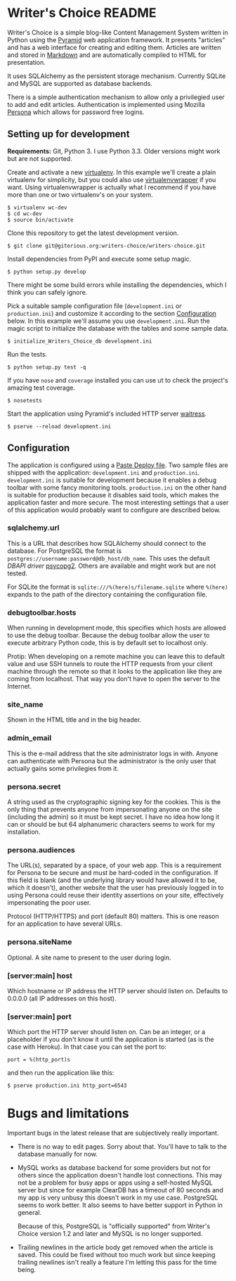 Writer's Choice README
======================
Writer's Choice is a simple blog-like Content Management System written in Python
using the [Pyramid][] web application framework. It presents "articles" and has a
web interface for creating and editing them. Articles are written and stored in
[Markdown][] and are automatically compiled to HTML for presentation.

It uses SQLAlchemy as the persistent storage mechanism. Currently SQLite and MySQL
are supported as database backends.

There is a simple authentication mechanism to allow only a privilegied user to add
and edit articles. Authentication is implemented using Mozilla [Persona][] which
allows for password free logins.

[pyramid]: https://pyramid.readthedocs.org/
[markdown]: https://daringfireball.net/projects/markdown/
[persona]: https://persona.org/

Setting up for development
--------------------------
**Requirements:** Git, Python 3. I use Python 3.3. Older versions might work but
are not supported.

Create and activate a new [virtualenv][]. In this example we'll create a plain
virtualenv for simplicity, but you could also use [virtualenvwrapper][] if you
want. Using virtualenvwrapper is actually what I recommend if you have more than
one or two virtualenv's on your system.

    $ virtualenv wc-dev
    $ cd wc-dev
	$ source bin/activate

Clone this repository to get the latest development version.

    $ git clone git@gitorious.org:writers-choice/writers-choice.git

Install dependencies from PyPI and execute some setup magic.
    
    $ python setup.py develop

There might be some build errors while installing the dependencies, which I think
you can safely ignore.

Pick a suitable sample configuration file (`development.ini` or `production.ini`)
and customize it according to the section [Configuration](#configuration "Configuration") below. In this example
we'll assume you use `development.ini`.  Run the magic script to initialize the
database with the tables and some sample data.

    $ initialize_Writers_Choice_db development.ini

Run the tests.

    $ python setup.py test -q

If you have `nose` and `coverage` installed you can use ut to check the project's
amazing test coverage.

    $ nosetests

Start the application using Pyramid's included HTTP server [waitress][].

    $ pserve --reload development.ini

[virtualenv]: http://www.virtualenv.org/en/latest/
[virtualenvwrapper]: http://virtualenvwrapper.readthedocs.org/
[waitress]: http://docs.pylonsproject.org/projects/waitress/

Configuration
-------------
The application is configured using a [Paste Deploy file][]. Two sample files are
shipped with the application: `development.ini` and
`production.ini`. `development.ini` is suitable for development because it enables
a debug toolbar with some fancy monitoring tools. `production.ini` on the other
hand is suitable for production because it disables said tools, which makes the
application faster and more secure. The most interesting settings that a user of
this application would probably want to configure are described below.

### sqlalchemy.url
This is a URL that describes how SQLAlchemy should connect to the database. For
PostgreSQL the format is `postgres://username:password@db_host/db_name`.  This uses
the default *DBAPI driver* [psycopg2][]. Others are available and might work but
are not tested.

For SQLite the format is `sqlite:///%(here)s/filename.sqlite` where `%(here)`
expands to the path of the directory containing the configuration file.

### debugtoolbar.hosts
When running in development mode, this specifies which hosts are allowed to use the
debug toolbar. Because the debug toolbar allow the user to execute arbitrary Python
code, this is by default set to localhost only.

Protip: When developing on a remote machine you can leave this to default value and
use SSH tunnels to route the HTTP requests from your client machine through the
remote so that it looks to the application like they are coming from
localhost. That way you don't have to open the server to the Internet.

### site_name
Shown in the HTML title and in the big header.

### admin_email
This is the e-mail address that the site administrator logs in with. Anyone can
authenticate with Persona but the administrator is the only user that actually
gains some privilegies from it.

### persona.secret
A string used as the cryptographic signing key for the cookies. This is the only
thing that prevents anyone from impersonating anyone on the site (including the
admin) so it must be kept secret. I have no idea how long it can or should be but
64 alphanumeric characters seems to work for my installation.

### persona.audiences
The URL(s), separated by a space, of your web app. This is a requirement for
Persona to be secure and must be hard-coded in the configuration. If this field is
blank (and the underlying library would have allowed it to be, which it doesn't),
another website that the user has previously logged in to using Persona could reuse
their identity assertions on your site, effectively impersonating the poor user.

Protocol (HTTP/HTTPS) and port (default 80) matters. This is one reason for an
application to have several URLs.

### persona.siteName
Optional. A site name to present to the user during login.

### [server:main] host
Which hostname or IP address the HTTP server should listen on. Defaults to 0.0.0.0
(all IP addresses on this host).

### [server:main] port
Which port the HTTP server should listen on. Can be an integer, or a placeholder if
you don't know it until the application is started (as is the case with Heroku). In
that case you can set the port to:

    port = %(http_port)s

and then run the application like this:

    $ pserve production.ini http_port=6543

[paste deploy file]: http://pythonpaste.org/deploy/
[psycopg2]: http://docs.sqlalchemy.org/en/rel_0_8/dialects/postgresql.html#module-sqlalchemy.dialects.postgresql.psycopg2

Bugs and limitations
====================
Important bugs in the latest release that are subjectively really important.

* There is no way to edit pages. Sorry about that. You'll have to talk to the database
  manually for now.

* MySQL works as database backend for some providers but not for others since the
  application doesn't handle lost connections. This may not be a problem for busy
  apps or apps using a self-hosted MySQL server but since for example ClearDB has a
  timeout of 80 seconds and my app is very unbusy this doesn't work in my use
  case. PostgreSQL seems to work better. It also seems to have better support in
  Python in general.
  
  Because of this, PostgreSQL is "officially supported" from Writer's Choice
  version 1.2 and later and MySQL is no longer supported.

* Trailing newlines in the article body get removed when the article is saved. This
  could be fixed without too much work but since keeping trailing newlines isn't
  really a feature I'm letting this pass for the time being.
